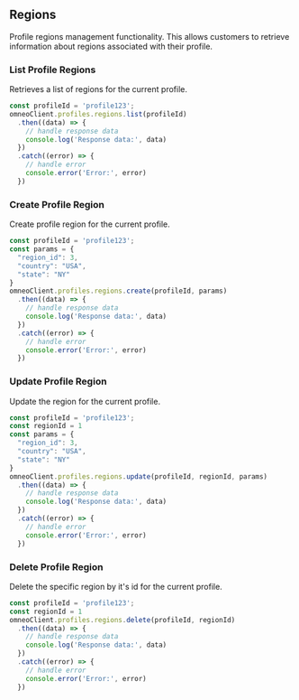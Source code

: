 ## Regions

Profile regions management functionality.
This allows customers to retrieve information about regions associated with their profile.

### List Profile Regions

Retrieves a list of regions for the current profile.

```javascript
const profileId = 'profile123';
omneoClient.profiles.regions.list(profileId)
  .then((data) => {
    // handle response data
    console.log('Response data:', data)
  })
  .catch((error) => {
    // handle error
    console.error('Error:', error)
  })
```

### Create Profile Region

Create profile region for the current profile.
```javascript
const profileId = 'profile123';
const params = {
  "region_id": 3,
  "country": "USA",
  "state": "NY"
}
omneoClient.profiles.regions.create(profileId, params)
  .then((data) => {
    // handle response data
    console.log('Response data:', data)
  })
  .catch((error) => {
    // handle error
    console.error('Error:', error)
  })
```

### Update Profile Region

Update the region for the current profile.
```javascript
const profileId = 'profile123';
const regionId = 1
const params = {
  "region_id": 3,
  "country": "USA",
  "state": "NY"
}
omneoClient.profiles.regions.update(profileId, regionId, params)
  .then((data) => {
    // handle response data
    console.log('Response data:', data)
  })
  .catch((error) => {
    // handle error
    console.error('Error:', error)
  })
```
### Delete Profile Region

Delete the specific region by it's id for the current profile.
```javascript
const profileId = 'profile123';
const regionId = 1
omneoClient.profiles.regions.delete(profileId, regionId)
  .then((data) => {
    // handle response data
    console.log('Response data:', data)
  })
  .catch((error) => {
    // handle error
    console.error('Error:', error)
  })
```

